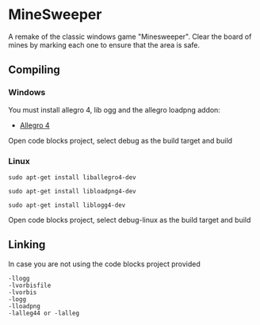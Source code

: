 # MineSweeper
A remake of the classic windows game "Minesweeper". Clear the board of mines by marking each one to ensure that the area is safe.

## Compiling

### Windows
You must install allegro 4, lib ogg and the allegro loadpng addon:
- [Allegro 4](http://liballeg.org/api.html)


Open code blocks project, select debug as the build target and build


### Linux
```sudo apt-get install liballegro4-dev```

```sudo apt-get install libloadpng4-dev```

```sudo apt-get install liblogg4-dev```

Open code blocks project, select debug-linux as the build target and build

## Linking
In case you are not using the code blocks project provided
```
-llogg
-lvorbisfile
-lvorbis
-logg
-lloadpng
-lalleg44 or -lalleg
```
